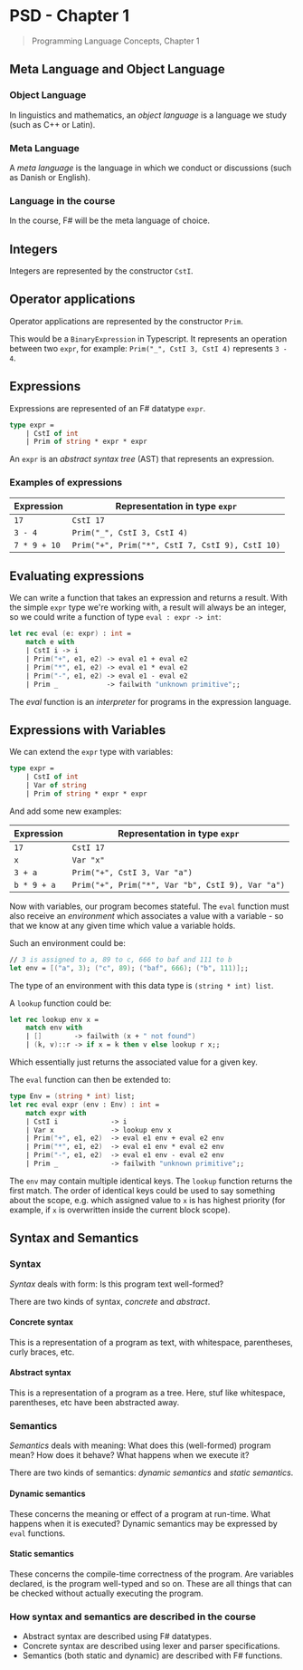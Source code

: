 # PSD - Chapter 1

> Programming Language Concepts, Chapter 1

## Meta Language and Object Language

### Object Language

In linguistics and mathematics, an *object language* is a language we study (such as C++ or Latin).

### Meta Language

A *meta language* is the language in which we conduct or discussions (such as Danish or English).

### Language in the course

In the course, F# will be the meta language of choice.

## Integers

Integers are represented by the constructor `CstI`.

## Operator applications

Operator applications are represented by the constructor `Prim`.

This would be a `BinaryExpression` in Typescript. It represents an operation between two `expr`, for example: `Prim("_", CstI 3, CstI 4)` represents `3 - 4`.

## Expressions

Expressions are represented of an F# datatype `expr`.

```fsharp
type expr =
	| CstI of int
	| Prim of string * expr * expr
```

An `expr` is an *abstract syntax tree* (AST) that represents an expression.

### Examples of expressions

|  Expression  |          Representation in type `expr`          |
|--------------|-------------------------------------------------|
|    `17`      |                    `CstI 17`                    |
|   `3 - 4`    |           `Prim("_", CstI 3, CstI 4)`           |
| `7 * 9 + 10` | `Prim("+", Prim("*", CstI 7, CstI 9), CstI 10)` |

## Evaluating expressions

We can write a function that takes an expression and returns a result. With the simple `expr` type we're working with, a result will always be an integer, so we could write a function of type `eval : expr -> int`:

```fsharp
let rec eval (e: expr) : int =
	match e with
	| CstI i -> i
	| Prim("+", e1, e2) -> eval e1 + eval e2
	| Prim("*", e1, e2) -> eval e1 * eval e2
	| Prim("-", e1, e2) -> eval e1 - eval e2
	| Prim _            -> failwith "unknown primitive";;
```

The *eval* function is an *interpreter* for programs in the expression language.

## Expressions with Variables

We can extend the `expr` type with variables:

```fsharp
type expr =
	| CstI of int
	| Var of string
	| Prim of string * expr * expr
```

And add some new examples:

|  Expression  |          Representation in type `expr`          |
|--------------|-------------------------------------------------|
|    `17`      |                    `CstI 17`                    |
|     `x`      |                    `Var "x"`                    |
|   `3 + a`    |           `Prim("+", CstI 3, Var "a")`          |
| `b * 9 + a`  | `Prim("+", Prim("*", Var "b", CstI 9), Var "a")`|

Now with variables, our program becomes stateful. The `eval` function must also receive an *environment* which associates a value with a variable - so that we know at any given time which value a variable holds.

Such an environment could be:

```fsharp
// 3 is assigned to a, 89 to c, 666 to baf and 111 to b
let env = [("a", 3); ("c", 89); ("baf", 666); ("b", 111)];;
```

The type of an environment with this data type is `(string * int) list`.

A `lookup` function could be:

```fsharp
let rec lookup env x =
	match env with
	| []        -> failwith (x + " not found")
	| (k, v)::r -> if x = k then v else lookup r x;;
```

Which essentially just returns the associated value for a given key.

The `eval` function can then be extended to:

```fsharp
type Env = (string * int) list;
let rec eval expr (env : Env) : int =
	match expr with
	| CstI i             -> i
	| Var x              -> lookup env x
	| Prim("+", e1, e2)  -> eval e1 env + eval e2 env
	| Prim("*", e1, e2)  -> eval e1 env * eval e2 env
	| Prim("-", e1, e2)  -> eval e1 env - eval e2 env
	| Prim _             -> failwith "unknown primitive";;
```

The `env` may contain multiple identical keys. The `lookup` function returns the first match. The order of identical keys could be used to say something about the scope, e.g. which assigned value to `x` is has highest priority (for example, if `x` is overwritten inside the current block scope).

## Syntax and Semantics

### Syntax

*Syntax* deals with form: Is this program text well-formed?

There are two kinds of syntax, *concrete* and *abstract*.

#### Concrete syntax

This is a representation of a program as text, with whitespace, parentheses, curly braces, etc.

#### Abstract syntax

This is a representation of a program as a tree.
Here, stuf like whitespace, parentheses, etc have been abstracted away.

### Semantics

*Semantics* deals with meaning: What does this (well-formed) program mean? How does it behave? What happens when we execute it?

There are two kinds of semantics: *dynamic semantics* and *static semantics*.

#### Dynamic semantics

These concerns the meaning or effect of a program at run-time. What happens when it is executed? Dynamic semantics may be expressed by `eval` functions.

#### Static semantics

These concerns the compile-time correctness of the program. Are variables declared, is the program well-typed and so on. These are all things that can be checked without actually executing the program.

### How syntax and semantics are described in the course

- Abstract syntax are described using F# datatypes.
- Concrete syntax are described using lexer and parser specifications.
- Semantics (both static and dynamic) are described with F# functions.